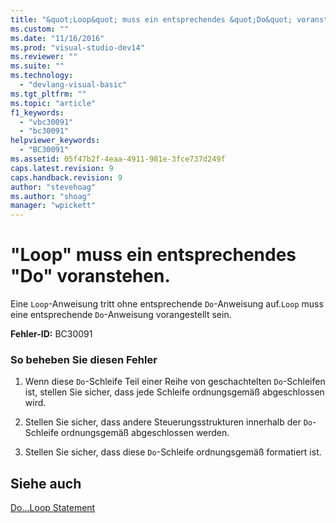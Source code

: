 ```yaml
---
title: "&quot;Loop&quot; muss ein entsprechendes &quot;Do&quot; voranstehen. | Microsoft Docs"
ms.custom: ""
ms.date: "11/16/2016"
ms.prod: "visual-studio-dev14"
ms.reviewer: ""
ms.suite: ""
ms.technology: 
  - "devlang-visual-basic"
ms.tgt_pltfrm: ""
ms.topic: "article"
f1_keywords: 
  - "vbc30091"
  - "bc30091"
helpviewer_keywords: 
  - "BC30091"
ms.assetid: 05f47b2f-4eaa-4911-981e-3fce737d249f
caps.latest.revision: 9
caps.handback.revision: 9
author: "stevehoag"
ms.author: "shoag"
manager: "wpickett"
---
```

# &quot;Loop&quot; muss ein entsprechendes &quot;Do&quot; voranstehen.
Eine `Loop`\-Anweisung tritt ohne entsprechende `Do`\-Anweisung auf.`Loop` muss eine entsprechende `Do`\-Anweisung vorangestellt sein.  
  
 **Fehler\-ID:** BC30091  
  
### So beheben Sie diesen Fehler  
  
1.  Wenn diese `Do`\-Schleife Teil einer Reihe von geschachtelten `Do`\-Schleifen ist, stellen Sie sicher, dass jede Schleife ordnungsgemäß abgeschlossen wird.  
  
2.  Stellen Sie sicher, dass andere Steuerungsstrukturen innerhalb der `Do`\-Schleife ordnungsgemäß abgeschlossen werden.  
  
3.  Stellen Sie sicher, dass diese `Do`\-Schleife ordnungsgemäß formatiert ist.  
  
## Siehe auch  
 [Do...Loop Statement](../../visual-basic/language-reference/statements/do-loop-statement.md)